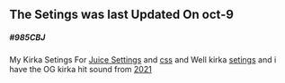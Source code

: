 ## The Setings was last Updated On oct-9 
##### #985CBJ
My Kirka Setings For [Juice Settings](https://ttvpoopooumgood.github.io/Settings/Juice) and [css](https://ttvpoopooumgood.github.io/Settings/css/Halloween/index.css) and Well kirka [setings](https://ttvpoopooumgood.github.io/Settings/Kirka)
and i have the OG kirka hit sound from [2021](https://drive.google.com/file/d/1jBrC1vpaYjgHQmU4gTTz5kcbGvXEmPIk/view)
